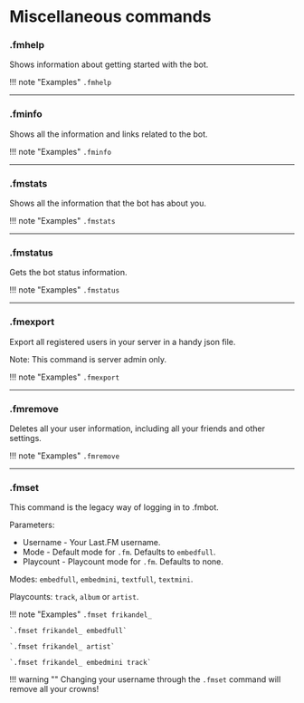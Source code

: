 # Miscellaneous commands

### .fmhelp 

Shows information about getting started with the bot.

!!! note "Examples"
    `.fmhelp`

---
### .fminfo

Shows all the information and links related to the bot.

!!! note "Examples"
    `.fminfo`

---
### .fmstats

Shows all the information that the bot has about you.

!!! note "Examples"
    `.fmstats`

---
### .fmstatus

Gets the bot status information.

!!! note "Examples"
    `.fmstatus`

---
### .fmexport

Export all registered users in your server in a handy json file.

Note: This command is server admin only.

!!! note "Examples"
    `.fmexport`

---
### .fmremove

Deletes all your user information, including all your friends and other settings.

!!! note "Examples"
    `.fmremove`

---


### .fmset

This command is the legacy way of logging in to .fmbot. 

Parameters:

* Username - Your Last.FM username.
* Mode - Default mode for `.fm`. Defaults to `embedfull`.
* Playcount - Playcount mode for `.fm`. Defaults to none.

Modes: `embedfull`, `embedmini`, `textfull`, `textmini`.

Playcounts: `track`, `album` or `artist`.

!!! note "Examples"
    `.fmset frikandel_`

    `.fmset frikandel_ embedfull`
    
    `.fmset frikandel_ artist`
    
    `.fmset frikandel_ embedmini track`
        
!!! warning ""
    Changing your username through the `.fmset` command will remove all your crowns!